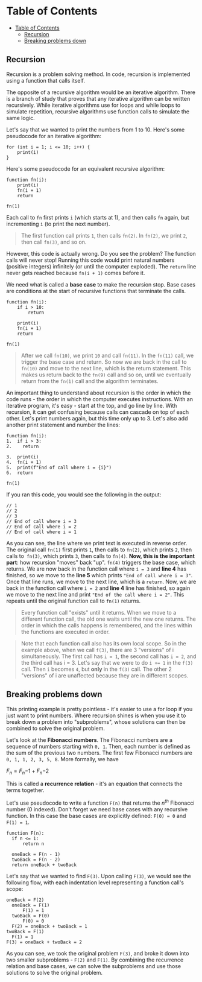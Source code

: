# Table of Contents
- [Table of Contents](#table-of-contents)
  - [Recursion](#recursion)
  - [Breaking problems down](#breaking-problems-down)

## Recursion

Recursion is a problem solving method. In code, recursion is implemented using a function that calls itself.

The opposite of a recursive algorithm would be an iterative algorithm. There is a branch of study that proves that any iterative algorithm can be written recursively. While iterative algorithms use for loops and while loops to simulate repetition, recursive algorithms use function calls to simulate the same logic.

Let's say that we wanted to print the numbers from 1 to 10. Here's some pseudocode for an iterative algorithm:

```
for (int i = 1; i <= 10; i++) {
    print(i)
}
```

Here's some pseudocode for an equivalent recursive algorithm:

```
function fn(i):
    print(i)
    fn(i + 1)
    return

fn(1)
```

Each call to `fn` first prints `i` (which starts at 1), and then calls `fn` again, but incrementing `i` (to print the next number).

> The first function call prints `1`, then calls `fn(2)`. In `fn(2)`, we print `2`, then call `fn(3)`, and so on.

However, this code is actually wrong. Do you see the problem? The function calls will never stop! Running this code would print natural numbers (positive integers) infinitely (or until the computer exploded). The `return` line never gets reached because `fn(i + 1)` comes before it.

We need what is called a **base case** to make the recursion stop. Base cases are conditions at the start of recursive functions that terminate the calls.

```
function fn(i):
    if i > 10:
        return

    print(i)
    fn(i + 1)
    return

fn(1)
```

> After we call `fn(10)`, we print `10` and call `fn(11)`. In the `fn(11)` call, we trigger the base case and return. So now we are back in the call to `fn(10)` and move to the next line, which is the return statement. This makes us return back to the `fn(9)` call and so on, until we eventually return from the `fn(1)` call and the algorithm terminates.

An important thing to understand about recursion is the order in which the code runs - the order in which the computer executes instructions. With an iterative program, it's easy - start at the top, and go line by line. With recursion, it can get confusing because calls can cascade on top of each other. Let's print numbers again, but this time only up to 3. Let's also add another print statement and number the lines:

```
function fn(i):
1.  if i > 3:
2.    return

3.  print(i)
4.  fn(i + 1)
5.  print(f"End of call where i = {i}")
6.  return

fn(1)
```

If you ran this code, you would see the following in the output:

```
// 1
// 2
// 3
// End of call where i = 3
// End of call where i = 2
// End of call where i = 1
```

As you can see, the line where we print text is executed in reverse order. The original call `fn(1)` first prints `1`, then calls to `fn(2)`, which prints `2`, then calls to` fn(3)`, which prints `3`, then calls to `fn(4)`. **Now, this is the important part**: how recursion "moves" back "up". `fn(4)` triggers the base case, which returns. We are now back in the function call where `i = 3` and **line 4** has finished, so we move to the **line 5** which prints `"End of call where i = 3"`. Once that line runs, we move to the next line, which is a `return`. Now, we are back in the function call where `i = 2` and **line 4** line has finished, so again we move to the next line and print `"End of the call where i = 2"`. This repeats until the original function call to `fn(1)` returns.

> Every function call "exists" until it returns. When we move to a different function call, the old one waits until the new one returns. The order in which the calls happens is remembered, and the lines within the functions are executed in order.

> Note that each function call also has its own local scope. So in the example above, when we call `f(3)`, there are 3 "versions" of i simultaneously. The first call has `i = 1`, the second call has `i = 2`, and the third call has i = 3. Let's say that we were to do `i += 1` in the `f(3)` call. Then `i` becomes `4`, but **only** in the `f(3)` call. The other 2 "versions" of i are unaffected because they are in different scopes.

## Breaking problems down
This printing example is pretty pointless - it's easier to use a for loop if you just want to print numbers. Where recursion shines is when you use it to break down a problem into "subproblems", whose solutions can then be combined to solve the original problem.

Let's look at the **Fibonacci numbers**. The Fibonacci numbers are a sequence of numbers starting with `0, 1`. Then, each number is defined as the sum of the previous two numbers. The first few Fibonacci numbers are `0, 1, 1, 2, 3, 5, 8`. More formally, we have

$F_n = F_n{-1} + F_n{-2}$

This is called a **recurrence relation** - it's an equation that connects the terms together.

Let's use pseudocode to write a function `F(n)` that returns the $n^{th}$
  Fibonacci number (0 indexed). Don't forget we need base cases with any recursive function. In this case the base cases are explicitly defined: `F(0) = 0` and `F(1) = 1`.

  ```
  function F(n):
    if n <= 1:
        return n

    oneBack = F(n - 1)
    twoBack = F(n - 2)
    return oneBack + twoBack
  ```

  Let's say that we wanted to find `F(3)`. Upon calling `F(3)`, we would see the following flow, with each indentation level representing a function call's scope:

  ```
  oneBack = F(2)
    oneBack = F(1)
        F(1) = 1
    twoBack = F(0)
        F(0) = 0
    F(2) = oneBack + twoBack = 1
twoBack = F(1)
    F(1) = 1
F(3) = oneBack + twoBack = 2
```

As you can see, we took the original problem `F(3)`, and broke it down into two smaller subproblems - `F(2)` and `F(1)`. By combining the recurrence relation and base cases, we can solve the subproblems and use those solutions to solve the original problem.